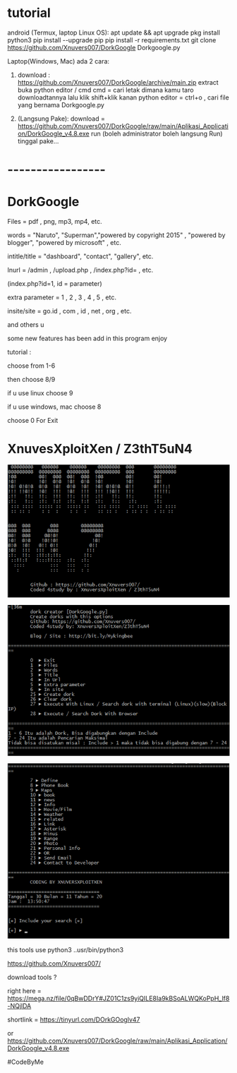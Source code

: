 # tutorial

android (Termux, laptop Linux OS):
apt update && apt upgrade
pkg install python3
pip install --upgrade pip
pip install -r requirements.txt
git clone https://github.com/Xnuvers007/DorkGoogle
Dorkgoogle.py

Laptop(Windows, Mac) ada 2 cara:
1. download : https://github.com/Xnuvers007/DorkGoogle/archive/main.zip
extract
buka python editor / cmd
cmd = cari letak dimana kamu taro downloadtannya lalu klik shift+klik kanan
python editor = ctrl+o , cari file yang bernama Dorkgoogle.py

2. (Langsung Pake):
download = https://github.com/Xnuvers007/DorkGoogle/raw/main/Aplikasi_Application/DorkGoogle_v4.8.exe
run (boleh administrator boleh langsung Run)
tinggal pake...

# -----------------

# DorkGoogle

Files = pdf , png, mp3, mp4, etc.

words = "Naruto", "Superman","powered by copyright 2015" , "powered by blogger", "powered by microsoft" , etc.

intitle/title = "dashboard", "contact", "gallery", etc.

Inurl = /admin , /upload.php , /index.php?id= , etc.

(index.php?id=1, id = parameter)

extra parameter = 1 , 2 , 3 , 4 , 5 , etc.

insite/site = go.id , com , id , net , org , etc.

and others u

some new features has been add in this program
enjoy

tutorial :

choose from 1-6

then choose 8/9

if u use linux choose 9

if u use windows, mac choose 8

choose 0  For Exit

# XnuvesXploitXen / Z3thT5uN4

![Alt text](https://github.com/Xnuvers007/DorkGoogle/blob/main/images/Screenshot_3.png "Optional title")

![Alt text](https://github.com/Xnuvers007/DorkGoogle/blob/main/images/Screenshot_2.png "Optional title")

![Alt text](https://github.com/Xnuvers007/DorkGoogle/blob/main/images/Screenshot_1.png "Optional title")

this tools use python3
..usr/bin/python3

https://github.com/Xnuvers007/

download tools ?

right here = https://mega.nz/file/0qBwDDrY#JZ01C1zs9yiQILE8Ia9kBSoALWQKoPpH_lf8-NQjlDA

shortlink = https://tinyurl.com/DOrkGOoglv47

or https://github.com/Xnuvers007/DorkGoogle/raw/main/Aplikasi_Application/DorkGoogle_v4.8.exe

#CodeByMe
